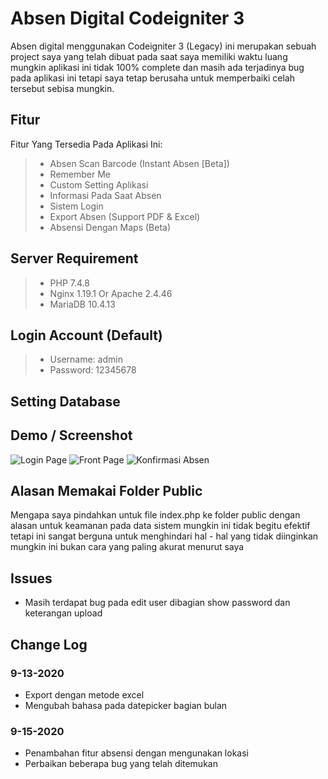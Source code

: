 # Absen Digital Codeigniter 3
 
Absen digital menggunakan Codeigniter 3 (Legacy) ini merupakan sebuah project saya yang telah dibuat pada saat saya memiliki waktu luang mungkin aplikasi ini tidak 100% complete dan masih ada
terjadinya bug pada aplikasi ini tetapi saya tetap berusaha untuk memperbaiki celah tersebut sebisa mungkin.

## Fitur

Fitur Yang Tersedia Pada Aplikasi Ini:
> - Absen Scan Barcode (Instant Absen [Beta])
> - Remember Me
> - Custom Setting Aplikasi
> - Informasi Pada Saat Absen
> - Sistem Login
> - Export Absen (Support PDF & Excel)
> - Absensi Dengan Maps (Beta)

## Server Requirement

> - PHP 7.4.8
> - Nginx 1.19.1 Or Apache 2.4.46
> - MariaDB 10.4.13

## Login Account (Default)

> - Username: admin
> - Password: 12345678

## Setting Database

## Demo / Screenshot
![Login Page](https://github.com/sandyh90/Codeigniter3-absen-digital/blob/master/images-demo/Screenshot_2020-09-12%20Login%20Absensi(1).png)
![Front Page](https://github.com/sandyh90/Codeigniter3-absen-digital/blob/master/images-demo/Screenshot_2020-09-12%20Absensi%20Online.png)
![Konfirmasi Absen](https://github.com/sandyh90/Codeigniter3-absen-digital/blob/master/images-demo/Screenshot_2020-09-12%20Confirm%20Instant%20Absen.png)

## Alasan Memakai Folder Public

Mengapa saya pindahkan untuk file index.php ke folder public dengan alasan untuk keamanan pada data sistem mungkin ini tidak begitu efektif tetapi ini sangat berguna untuk menghindari hal - hal yang tidak diinginkan mungkin
ini bukan cara yang paling akurat menurut saya 

## Issues
- Masih terdapat bug pada edit user dibagian show password
dan keterangan upload

## Change Log
### 9-13-2020
- Export dengan metode excel
- Mengubah bahasa pada datepicker bagian bulan

### 9-15-2020
- Penambahan fitur absensi dengan mengunakan lokasi
- Perbaikan beberapa bug yang telah ditemukan
